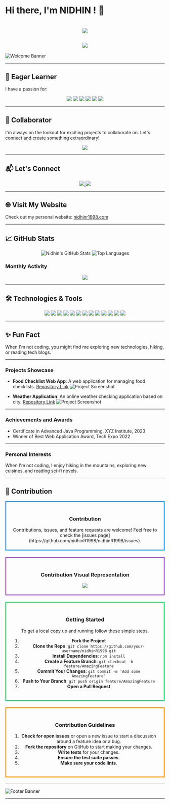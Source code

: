 # Hi there, I'm NIDHIN ! 👋

<h1 align="center">
  <img src="https://readme-typing-svg.herokuapp.com?color=%2336BCF7&lines=Hi+there%2C+Good+To+See+You+!+💙">
</h1>

<h2 align="center">
  <img src="https://readme-typing-svg.herokuapp.com?color=%2336BCF7&lines=Welcome+to+my+GitHub+Profile!;I+am+a+Passionate+Developer;Let's+build+something+amazing+together!">
</h2>

![Welcome Banner](https://via.placeholder.com/800x100/3498db/ffffff?text=Welcome+to+My+GitHub+Profile!)

---

## 🌱 Eager Learner
I have a passion for:
<p align="center">
  <img src="https://img.shields.io/badge/Java-ED8B00?style=for-the-badge&logo=java&logoColor=white">
  <img src="https://img.shields.io/badge/Spring%20Boot-6DB33F?style=for-the-badge&logo=spring-boot&logoColor=white">
  <img src="https://img.shields.io/badge/HTML-E34F26?style=for-the-badge&logo=html5&logoColor=white">
  <img src="https://img.shields.io/badge/CSS-1572B6?style=for-the-badge&logo=css3&logoColor=white">
  <img src="https://img.shields.io/badge/JavaScript-F7DF1E?style=for-the-badge&logo=javascript&logoColor=white">
  <img src="https://img.shields.io/badge/Angular-DD0031?style=for-the-badge&logo=angular&logoColor=white">
</p>

---

## 🚀 Collaborator
I'm always on the lookout for exciting projects to collaborate on. Let's connect and create something extraordinary!

<p align="center">
  <img src="https://via.placeholder.com/800x200/9b59b6/ffffff?text=Let%27s+Collaborate%21">
</p>

---

## 📬 Let's Connect
<p align="center">
  <a href="mailto:nidhinrajesh1998@gmail.com">
    <img src="https://img.shields.io/badge/Email-D14836?style=for-the-badge&logo=gmail&logoColor=white">
  </a>
  <a href="https://www.linkedin.com/in/nidhin-r-7a2469222">
    <img src="https://img.shields.io/badge/LinkedIn-0077B5?style=for-the-badge&logo=linkedin&logoColor=white">
  </a>
</p>

---

## 🌐 Visit My Website
Check out my personal website: [nidhinr1998.com](https://nidhinr1998.github.io/nidhinportfolio/)

---

## 📈 GitHub Stats
<p align="center">
  <img src="https://github-readme-stats.vercel.app/api?username=nidhinR1998&show_icons=true&theme=radical" alt="Nidhin's GitHub Stats">
  <img src="https://github-readme-stats.vercel.app/api/top-langs/?username=nidhinR1998&layout=compact&theme=radical" alt="Top Languages">
</p>

### Monthly Activity
<p align="center">
  <img src="https://img.shields.io/github/commit-activity/m/nidhinR1998/nidhinR1998?color=4c8bf5&style=for-the-badge">
</p>

---

## 🛠️ Technologies & Tools
<p align="center">
  <img src="https://img.shields.io/badge/Java-ED8B00?style=for-the-badge&logo=java&logoColor=white">
  <img src="https://img.shields.io/badge/Spring%20Boot-6DB33F?style=for-the-badge&logo=spring-boot&logoColor=white">
  <img src="https://img.shields.io/badge/HTML-E34F26?style=for-the-badge&logo=html5&logoColor=white">
  <img src="https://img.shields.io/badge/CSS-1572B6?style=for-the-badge&logo=css3&logoColor=white">
  <img src="https://img.shields.io/badge/JavaScript-F7DF1E?style=for-the-badge&logo=javascript&logoColor=white">
  <img src="https://img.shields.io/badge/Angular-DD0031?style=for-the-badge&logo=angular&logoColor=white">
  <img src="https://img.shields.io/badge/Git-F05032?style=for-the-badge&logo=git&logoColor=white">
  <img src="https://img.shields.io/badge/GitHub-181717?style=for-the-badge&logo=github&logoColor=white">
  <img src="https://img.shields.io/badge/VS%20Code-0078d7?style=for-the-badge&logo=visual-studio-code&logoColor=white">
  <img src="https://img.shields.io/badge/SQL-336791?style=for-the-badge&logo=postgresql&logoColor=white">
  <img src="https://img.shields.io/badge/Oracle-F80000?style=for-the-badge&logo=oracle&logoColor=white">
  <img src="https://img.shields.io/badge/MySQL-4479A1?style=for-the-badge&logo=mysql&logoColor=white">
  <img src="https://img.shields.io/badge/Abinitio-0078d7?style=for-the-badge&logo=databricks&logoColor=white">
</p>

---

## ✨ Fun Fact
When I'm not coding, you might find me exploring new technologies, hiking, or reading tech blogs.

---

### Projects Showcase

- **Food Checklist Web App**: A web application for managing food checklists. [Repository Link](https://github.com/nidhinR1998/Food-Check-List-WebApp)
  ![Project Screenshot](https://via.placeholder.com/800x200.png?text=Food+Checklist+Web+App)

- **Weather Application**: An online weather checking application based on city. [Repository Link](https://github.com/nidhinR1998/SpringBoot_Web_Application)
  ![Project Screenshot](https://via.placeholder.com/800x200.png?text=Weather+Application)

---

### Achievements and Awards

- Certificate in Advanced Java Programming, XYZ Institute, 2023
- Winner of Best Web Application Award, Tech Expo 2022

---

### Personal Interests

When I'm not coding, I enjoy hiking in the mountains, exploring new cuisines, and reading sci-fi novels.

---

## 🤝 Contribution

<div align="center" style="border: 3px solid #3498db; padding: 20px; margin-bottom: 20px;">
  <h3>Contribution</h3>
  Contributions, issues, and feature requests are welcome! Feel free to check the [issues page](https://github.com/nidhinR1998/nidhinR1998/issues).
</div>

<div align="center" style="border: 3px solid #9b59b6; padding: 20px; margin-bottom: 20px;">
  <h3>Contribution Visual Representation</h3>
  <img src="https://via.placeholder.com/800x200/3498db/ffffff?text=Contribute+Here%21">
</div>

<div align="center" style="border: 3px solid #2ecc71; padding: 20px; margin-bottom: 20px;">
  <h3>Getting Started</h3>
  To get a local copy up and running follow these simple steps.
  <ol>
    <li><strong>Fork the Project</strong></li>
    <li><strong>Clone the Repo</strong>: <code>git clone https://github.com/your-username/nidhinR1998.git</code></li>
    <li><strong>Install Dependencies</strong>: <code>npm install</code></li>
    <li><strong>Create a Feature Branch</strong>: <code>git checkout -b feature/AmazingFeature</code></li>
    <li><strong>Commit Your Changes</strong>: <code>git commit -m 'Add some AmazingFeature'</code></li>
    <li><strong>Push to Your Branch</strong>: <code>git push origin feature/AmazingFeature</code></li>
    <li><strong>Open a Pull Request</strong></li>
  </ol>
</div>

<div align="center" style="border: 3px solid #f39c12; padding: 20px; margin-bottom: 20px;">
  <h3>Contribution Guidelines</h3>
  <ol>
    <li><strong>Check for open issues</strong> or open a new issue to start a discussion around a feature idea or a bug.</li>
    <li><strong>Fork the repository</strong> on GitHub to start making your changes.</li>
    <li><strong>Write tests</strong> for your changes.</li>
    <li><strong>Ensure the test suite passes</strong>.</li>
    <li><strong>Make sure your code lints</strong>.</li>
  </ol>
</div>

---

![Footer Banner](https://via.placeholder.com/800x200/2ecc71/ffffff?text=Let%27s+build+something+amazing+together%21)

---
